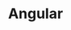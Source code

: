 ---
title: Angular
weight: 229
description: Nesta seção, você encontra detalhes de como usar o Beagle junto ao framework Angular
---